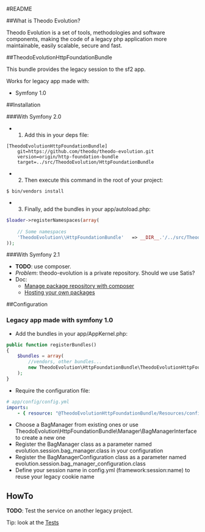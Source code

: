 #README


##What is Theodo Evolution?


Theodo Evolution is a set of tools, methodologies and software components, making the code of a legacy php application more maintainable, easily scalable, secure and fast.

##TheodoEvolutionHttpFoundationBundle

This bundle provides the legacy session to the sf2 app.

Works for legacy app made with:

* Symfony 1.0

##Installation

###With Symfony 2.0

* 1. Add this in your deps file:

```
[TheodoEvolutionHttpFoundationBundle]
    git=https://github.com/theodo/theodo-evolution.git
    version=origin/http-foundation-bundle
    target=../src/TheodoEvolution/HttpFoundationBundle
```

* 2. Then execute this command in the root of your project:

```
$ bin/vendors install
```

* 3. Finally, add the bundles in your app/autoload.php:

```php
$loader->registerNamespaces(array(
    
    // Some namespaces
    'TheodoEvolution\\HttpFoundationBundle'   => __DIR__.'/../src/TheodoEvolution/HttpFoundationBundle',
));
```

###With Symfony 2.1

* **TODO**: use composer.
* *Problem*: theodo-evolution is a private repository. Should we use Satis?
* Doc:
  * [Manage package repository with composer](http://getcomposer.org/doc/05-repositories.md#package-2)
  * [Hosting your own packages](http://getcomposer.org/doc/05-repositories.md#hosting-your-own)

##Configuration

### Legacy app made with symfony 1.0

* Add the bundles in your app/AppKernel.php:

```php
public function registerBundles()
{
    $bundles = array(
        //vendors, other bundles...
        new TheodoEvolution\HttpFoundationBundle\TheodoEvolutionHttpFoundationBundle(),
    );
}
```

* Require the configuration file:
```yaml
# app/config/config.yml
imports:
    - { resource: "@TheodoEvolutionHttpFoundationBundle/Resources/config/services/session.yml" }
```
* Choose a BagManager from existing ones or use TheodoEvolution\HttpFoundationBundle\Manager\BagManagerInterface to create a new one
* Register the BagManager class as a parameter named evolution.session.bag_manager.class in your configuration
* Register the BagManagerConfiguration class as a parameter named evolution.session.bag_manager_configuration.class
* Define your session name in config.yml (framework:session:name) to reuse your legacy cookie name

## HowTo

**TODO**: Test the service on another legacy project.

Tip: look at the [Tests](https://github.com/theodo/theodo-evolution/tree/http-foundation-bundle/Tests)

